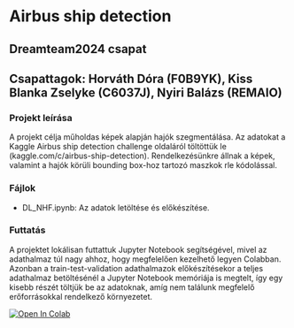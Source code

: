 # Airbus ship detection

## Dreamteam2024 csapat
## Csapattagok: Horváth Dóra (F0B9YK), Kiss Blanka Zselyke (C6037J), Nyiri Balázs (REMAIO)

### Projekt leírása
A projekt célja műholdas képek alapján hajók szegmentálása. Az adatokat a Kaggle Airbus ship detection challenge oldaláról töltöttük le (kaggle.com/c/airbus-ship-detection). Rendelkezésünkre állnak a képek, valamint a hajók körüli bounding box-hoz tartozó maszkok rle kódolással.

### Fájlok
- DL_NHF.ipynb: Az adatok letöltése és előkészítése.
  
### Futtatás
A projektet lokálisan futtattuk Jupyter Notebook segítségével, mivel az adathalmaz túl nagy ahhoz, hogy megfelelően kezelhető legyen Colabban. Azonban a train-test-validation adathalmazok előkészítésekor a teljes adathalmaz betöltésénél a Jupyter Notebook memóriája is megtelt, így egy kisebb részét töltjük be az adatoknak, amíg nem találunk megfelelő erőforrásokkal rendelkező környezetet.

[![Open In Colab](https://colab.research.google.com/assets/colab-badge.svg)](https://colab.research.google.com/github/DL_NHF/DL_NHF.ipynb)
